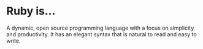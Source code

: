 # Ruby is...

A dynamic, open source programming language with a focus on simplicity and productivity.  It has an elegant syntax that is natural to read and easy to write.